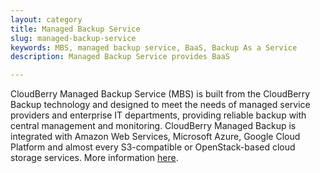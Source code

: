 ```yaml
---
layout: category
title: Managed Backup Service
slug: managed-backup-service
keywords: MBS, managed backup service, BaaS, Backup As a Service
description: Managed Backup Service provides BaaS

---
```


CloudBerry Managed Backup Service (MBS) is built from the CloudBerry Backup technology and designed to meet the needs of managed service providers and enterprise IT departments, providing reliable backup with central management and monitoring. CloudBerry Managed Backup is integrated with Amazon Web Services, Microsoft Azure, Google Cloud Platform and almost every S3-compatible or OpenStack-based cloud storage services. More information [here][9cb6d954].

  [9cb6d954]: http://www.cloudberrylab.com/managed-online-backup-service-amazon-s3-azure.aspx "CloudBerry Managed Backup Service (MBS)"

